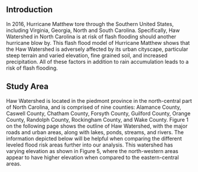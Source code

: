 ## Introduction
In 2016, Hurricane Matthew tore through the Southern United States, including Virginia, Georgia, North and South Carolina. Specifically, Haw Watershed in North Carolina is at risk of flash flooding should another hurricane blow by. This flash flood model of Hurricane Matthew shows that the Haw Watershed is adversely affected by its urban cityscape, particular steep terrain and varied elevation, fine grained soil, and increased precipitation. All of these factors in addition to rain accumulation leads to a risk of flash flooding.
## Study Area 
Haw Watershed is located in the piedmont province in the north-central part of North Carolina, and is comprised of nine counties: Alamance County, Caswell County, Chatham County, Forsyth County, Guilford County, Orange County, Randolph County, Rockingham County, and Wake County. Figure 1 on the following page shows the outline of Haw Watershed, with the major roads and urban areas, along with lakes, ponds, streams, and rivers. The information depicted below will be helpful when comparing the different leveled flood risk areas further into our analysis. This watershed has varying elevation as shown in Figure 5, where the north-western areas appear to have higher elevation when compared to the eastern-central areas. 
